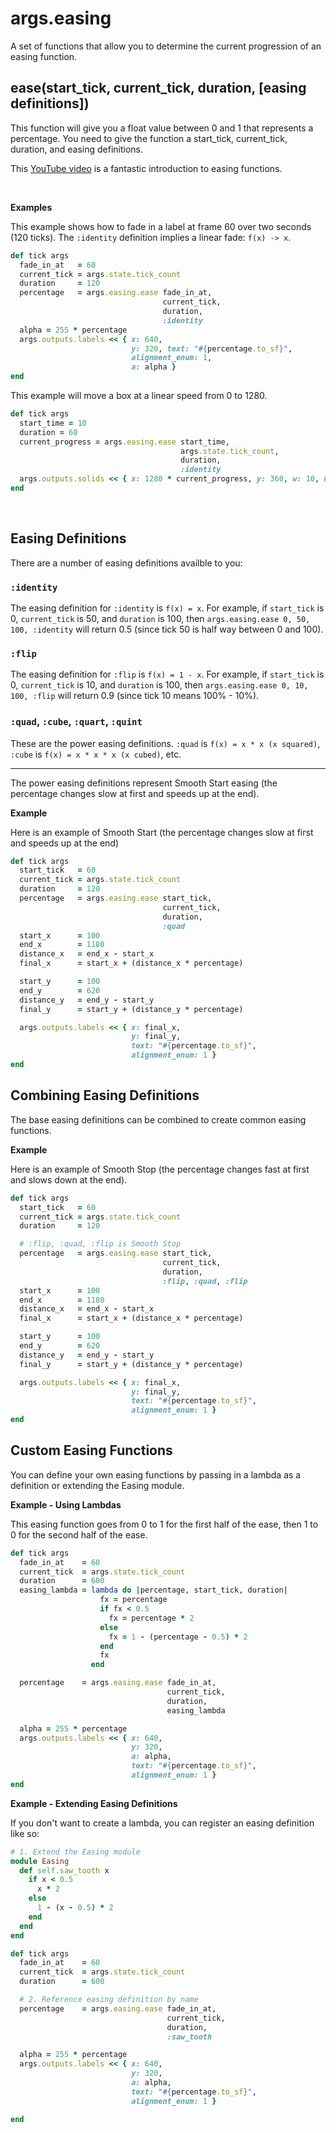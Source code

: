 # args.easing

A set of functions that allow you to determine the current progression of an easing function.


## ease(start_tick, current_tick, duration, \[easing definitions\])

This function will give you a float value between 0 and 1 that represents a percentage. You need to give the function a start_tick, current_tick, duration, and easing definitions.

This [YouTube video](https://www.youtube.com/watch?v=mr5xkf6zSzk) is a fantastic introduction to easing functions.

<br>

**Examples**

This example shows how to fade in a label at frame 60 over two seconds (120 ticks). The `:identity` definition implies a linear fade: `f(x) -> x`.

```ruby
def tick args
  fade_in_at   = 60
  current_tick = args.state.tick_count
  duration     = 120
  percentage   = args.easing.ease fade_in_at,
                                  current_tick,
                                  duration,
                                  :identity
  alpha = 255 * percentage
  args.outputs.labels << { x: 640,
                           y: 320, text: "#{percentage.to_sf}",
                           alignment_enum: 1,
                           a: alpha }
end
```

This example will move a box at a linear speed from 0 to 1280.

```ruby
def tick args
  start_time = 10
  duration = 60
  current_progress = args.easing.ease start_time,
                                      args.state.tick_count,
                                      duration,
                                      :identity
  args.outputs.solids << { x: 1280 * current_progress, y: 360, w: 10, h: 10 }
end
```

<br>

## Easing Definitions

There are a number of easing definitions availble to you:

### `:identity`

The easing definition for `:identity` is `f(x) = x`. For example, if `start_tick` is 0, `current_tick` is 50, and `duration` is 100, then `args.easing.ease 0, 50, 100, :identity` will return 0.5 (since tick 50 is half way between 0 and 100).

### `:flip`

The easing definition for `:flip` is `f(x) = 1 - x`. For example, if `start_tick` is 0, `current_tick` is 10, and `duration` is 100, then `args.easing.ease 0, 10, 100, :flip` will return 0.9 (since tick 10 means 100% - 10%).

### `:quad`, `:cube`, `:quart`, `:quint`

These are the power easing definitions. `:quad` is `f(x) = x * x (x squared)`, `:cube` is `f(x) = x * x * x (x cubed)`, etc.

***

The power easing definitions represent Smooth Start easing (the percentage changes slow at first and speeds up at the end).

**Example**

Here is an example of Smooth Start (the percentage changes slow at first and speeds up at the end)

```ruby
def tick args
  start_tick   = 60
  current_tick = args.state.tick_count
  duration     = 120
  percentage   = args.easing.ease start_tick,
                                  current_tick,
                                  duration,
                                  :quad
  start_x      = 100
  end_x        = 1180
  distance_x   = end_x - start_x
  final_x      = start_x + (distance_x * percentage)

  start_y      = 100
  end_y        = 620
  distance_y   = end_y - start_y
  final_y      = start_y + (distance_y * percentage)

  args.outputs.labels << { x: final_x,
                           y: final_y,
                           text: "#{percentage.to_sf}",
                           alignment_enum: 1 }
end
```

## Combining Easing Definitions

The base easing definitions can be combined to create common easing functions.

**Example**

Here is an example of Smooth Stop (the percentage changes fast at first and slows down at the end).

```ruby
def tick args
  start_tick   = 60
  current_tick = args.state.tick_count
  duration     = 120

  # :flip, :quad, :flip is Smooth Stop
  percentage   = args.easing.ease start_tick,
                                  current_tick,
                                  duration,
                                  :flip, :quad, :flip
  start_x      = 100
  end_x        = 1180
  distance_x   = end_x - start_x
  final_x      = start_x + (distance_x * percentage)

  start_y      = 100
  end_y        = 620
  distance_y   = end_y - start_y
  final_y      = start_y + (distance_y * percentage)

  args.outputs.labels << { x: final_x,
                           y: final_y,
                           text: "#{percentage.to_sf}",
                           alignment_enum: 1 }
end
```

## Custom Easing Functions

You can define your own easing functions by passing in a lambda as a definition or extending the Easing module.

**Example - Using Lambdas**

This easing function goes from 0 to 1 for the first half of the ease, then 1 to 0 for the second half of the ease.

```ruby
def tick args
  fade_in_at    = 60
  current_tick  = args.state.tick_count
  duration      = 600
  easing_lambda = lambda do |percentage, start_tick, duration|
                    fx = percentage
                    if fx < 0.5
                      fx = percentage * 2
                    else
                      fx = 1 - (percentage - 0.5) * 2
                    end
                    fx
                  end

  percentage    = args.easing.ease fade_in_at,
                                   current_tick,
                                   duration,
                                   easing_lambda

  alpha = 255 * percentage
  args.outputs.labels << { x: 640,
                           y: 320,
                           a: alpha,
                           text: "#{percentage.to_sf}",
                           alignment_enum: 1 }
end
```

**Example - Extending Easing Definitions**

If you don't want to create a lambda, you can register an easing definition like so:

```ruby
# 1. Extend the Easing module
module Easing
  def self.saw_tooth x
    if x < 0.5
      x * 2
    else
      1 - (x - 0.5) * 2
    end
  end
end

def tick args
  fade_in_at    = 60
  current_tick  = args.state.tick_count
  duration      = 600

  # 2. Reference easing definition by name
  percentage    = args.easing.ease fade_in_at,
                                   current_tick,
                                   duration,
                                   :saw_tooth

  alpha = 255 * percentage
  args.outputs.labels << { x: 640,
                           y: 320,
                           a: alpha,
                           text: "#{percentage.to_sf}",
                           alignment_enum: 1 }

end
```
